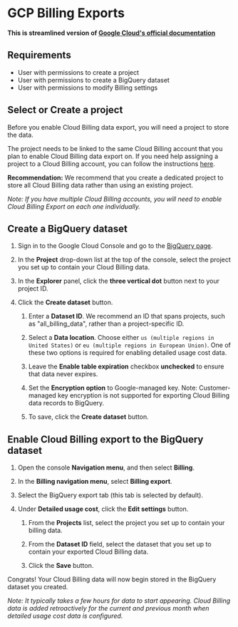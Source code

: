 # GCP Billing Exports

__This is streamlined version of [Google Cloud's official documentation](https://cloud.google.com/billing/docs/how-to/export-data-bigquery-setup)__


## Requirements
- User with permissions to create a project
- User with permissions to create a BigQuery dataset
- User with permissions to modify Billing settings

## Select or Create a project

Before you enable Cloud Billing data export, you will need a project to store the data. 

The project needs to be linked to the same Cloud Billing account that you plan to enable Cloud Billing data export on. If you need help assigning a project to a Cloud Billing account, you can follow the instructions [here](https://cloud.google.com/billing/docs/how-to/modify-project#confirm_billing_is_enabled_on_a_project).

**Recommendation:** We recommend that you create a dedicated project to store all Cloud Billing data rather than using an existing project.

*Note: If you have multiple Cloud Billing accounts, you will need to enable Cloud Billing Export on each one individually.*

## Create a BigQuery dataset

1. Sign in to the Google Cloud Console and go to the [BigQuery page](https://console.cloud.google.com/bigquery).

2. In the **Project** drop-down list at the top of the console, select the project you set up to contain your Cloud Billing data.

3. In the **Explorer** panel, click the **three vertical dot** button next to your project ID.

4. Click the **Create dataset** button.

	1. Enter a **Dataset ID**. We recommend an ID that spans projects, such as "all_billing_data", rather than a project-specific ID.

	2. Select a **Data location**. Choose either `us (multiple regions in United States)` or `eu (multiple regions in European Union)`. One of these two options is required for enabling detailed usage cost data.

	3. Leave the **Enable table expiration** checkbox **unchecked** to ensure that data never expires. 

	4. Set the **Encryption option** to Google-managed key. Note: Customer-managed key encryption is not supported for exporting Cloud Billing data records to BigQuery.

	5. To save, click the **Create dataset** button.

## Enable Cloud Billing export to the BigQuery dataset

1. Open the console **Navigation menu**, and then select **Billing**.

2. In the **Billing navigation menu**, select **Billing export**.

3. Select the BigQuery export tab (this tab is selected by default).

4. Under **Detailed usage cost**, click the **Edit settings** button.

	1. From the **Projects** list, select the project you set up to contain your billing data.

	2. From the **Dataset ID** field, select the dataset that you set up to contain your exported Cloud Billing data.

	3. Click the **Save** button.

Congrats! Your Cloud Billing data will now begin stored in the BigQuery dataset you created. 

*Note: It typically takes a few hours for data to start appearing. Cloud Billing data is added retroactively for the current and previous month when detailed usage cost data is configured.*
